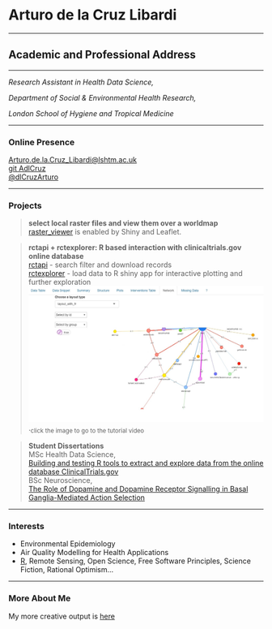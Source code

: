 
# Arturo de la Cruz Libardi

------------------------------------------------------------------------

## Academic and Professional Address

------------------------------------------------------------------------

*Research Assistant in Health Data Science,*

*Department of Social & Environmental Health Research,*

*London School of Hygiene and Tropical Medicine*

------------------------------------------------------------------------

### Online Presence

[Arturo.de.la.Cruz_Libardi@lshtm.ac.uk](mailto:Arturo.de.la.Cruz_Libardi@lshtm.ac.uk)\
[git AdlCruz](https://github.com/AdlCruz)\
[@dlCruzArturo](https://twitter.com/dlCruzArturo)


------------------------------------------------------------------------

### Projects
> **select local raster files and view them over a worldmap**\
> [raster_viewer](https://github.com/AdlCruz/raster_viewer) is enabled by Shiny and Leaflet.

> **rctapi + rctexplorer: R based interaction with clinicaltrials.gov online database**\
> [rctapi](https://github.com/AdlCruz/rctapi) - search filter and download records\
> [rctexplorer](https://github.com/AdlCruz/rctexplorer) - load data to R shiny app for interactive plotting and further exploration\
> [![Watch Package Demo](/assets/thumbnailvimeo.jpg)](https://vimeo.com/595343322 "seven minutes until you're exploring ct.gov from your console. Click to Watch!")
> .<sub>click the image to go to the tutorial video</sub>


> **Student Dissertations**\
> MSc Health Data Science,\
> [Building and testing R tools to extract and explore data from the online database ClinicalTrials.gov](/assets/deanonlshtmdiss.pdf)\
> BSc Neuroscience,\
> [The Role of Dopamine and Dopamine Receptor Signalling in Basal Ganglia-Mediated Action Selection](/assets/lrpbsckcl.pdf)

------------------------------------------------------------------------

### Interests

-   Environmental Epidemiology
-   Air Quality Modelling for Health Applications
-   [R](r-projects.link), Remote Sensing, Open Science, Free Software Principles, Science Fiction, Rational Optimism...

-------------------------------------------------------------------------

### More About Me

My more creative output is [here](https://ihavetodothisifnot.wordpress.com/)
